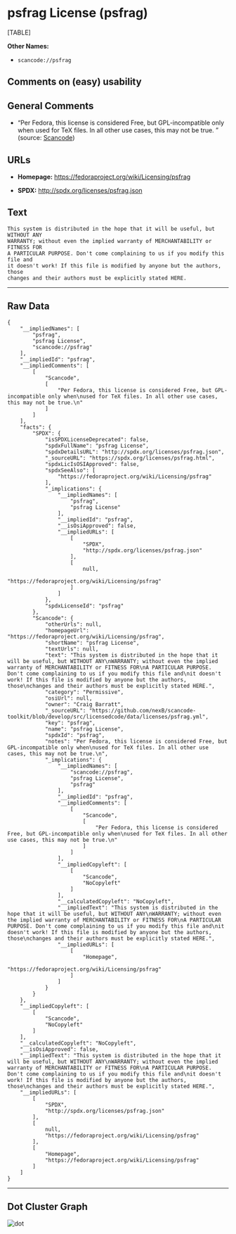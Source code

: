 psfrag License (psfrag)
=======================

[TABLE]

**Other Names:**

-   `scancode://psfrag`

Comments on (easy) usability
----------------------------

General Comments
----------------

-   “Per Fedora, this license is considered Free, but GPL-incompatible
    only when used for TeX files. In all other use cases, this may not
    be true. ” (source:
    [Scancode](https://github.com/nexB/scancode-toolkit/blob/develop/src/licensedcode/data/licenses/psfrag.yml "Scancode"))

URLs
----

-   **Homepage:** https://fedoraproject.org/wiki/Licensing/psfrag

-   **SPDX:** http://spdx.org/licenses/psfrag.json

Text
----

    This system is distributed in the hope that it will be useful, but WITHOUT ANY
    WARRANTY; without even the implied warranty of MERCHANTABILITY or FITNESS FOR
    A PARTICULAR PURPOSE. Don't come complaining to us if you modify this file and
    it doesn't work! If this file is modified by anyone but the authors, those
    changes and their authors must be explicitly stated HERE.

------------------------------------------------------------------------

Raw Data
--------

    {
        "__impliedNames": [
            "psfrag",
            "psfrag License",
            "scancode://psfrag"
        ],
        "__impliedId": "psfrag",
        "__impliedComments": [
            [
                "Scancode",
                [
                    "Per Fedora, this license is considered Free, but GPL-incompatible only when\nused for TeX files. In all other use cases, this may not be true.\n"
                ]
            ]
        ],
        "facts": {
            "SPDX": {
                "isSPDXLicenseDeprecated": false,
                "spdxFullName": "psfrag License",
                "spdxDetailsURL": "http://spdx.org/licenses/psfrag.json",
                "_sourceURL": "https://spdx.org/licenses/psfrag.html",
                "spdxLicIsOSIApproved": false,
                "spdxSeeAlso": [
                    "https://fedoraproject.org/wiki/Licensing/psfrag"
                ],
                "_implications": {
                    "__impliedNames": [
                        "psfrag",
                        "psfrag License"
                    ],
                    "__impliedId": "psfrag",
                    "__isOsiApproved": false,
                    "__impliedURLs": [
                        [
                            "SPDX",
                            "http://spdx.org/licenses/psfrag.json"
                        ],
                        [
                            null,
                            "https://fedoraproject.org/wiki/Licensing/psfrag"
                        ]
                    ]
                },
                "spdxLicenseId": "psfrag"
            },
            "Scancode": {
                "otherUrls": null,
                "homepageUrl": "https://fedoraproject.org/wiki/Licensing/psfrag",
                "shortName": "psfrag License",
                "textUrls": null,
                "text": "This system is distributed in the hope that it will be useful, but WITHOUT ANY\nWARRANTY; without even the implied warranty of MERCHANTABILITY or FITNESS FOR\nA PARTICULAR PURPOSE. Don't come complaining to us if you modify this file and\nit doesn't work! If this file is modified by anyone but the authors, those\nchanges and their authors must be explicitly stated HERE.",
                "category": "Permissive",
                "osiUrl": null,
                "owner": "Craig Barratt",
                "_sourceURL": "https://github.com/nexB/scancode-toolkit/blob/develop/src/licensedcode/data/licenses/psfrag.yml",
                "key": "psfrag",
                "name": "psfrag License",
                "spdxId": "psfrag",
                "notes": "Per Fedora, this license is considered Free, but GPL-incompatible only when\nused for TeX files. In all other use cases, this may not be true.\n",
                "_implications": {
                    "__impliedNames": [
                        "scancode://psfrag",
                        "psfrag License",
                        "psfrag"
                    ],
                    "__impliedId": "psfrag",
                    "__impliedComments": [
                        [
                            "Scancode",
                            [
                                "Per Fedora, this license is considered Free, but GPL-incompatible only when\nused for TeX files. In all other use cases, this may not be true.\n"
                            ]
                        ]
                    ],
                    "__impliedCopyleft": [
                        [
                            "Scancode",
                            "NoCopyleft"
                        ]
                    ],
                    "__calculatedCopyleft": "NoCopyleft",
                    "__impliedText": "This system is distributed in the hope that it will be useful, but WITHOUT ANY\nWARRANTY; without even the implied warranty of MERCHANTABILITY or FITNESS FOR\nA PARTICULAR PURPOSE. Don't come complaining to us if you modify this file and\nit doesn't work! If this file is modified by anyone but the authors, those\nchanges and their authors must be explicitly stated HERE.",
                    "__impliedURLs": [
                        [
                            "Homepage",
                            "https://fedoraproject.org/wiki/Licensing/psfrag"
                        ]
                    ]
                }
            }
        },
        "__impliedCopyleft": [
            [
                "Scancode",
                "NoCopyleft"
            ]
        ],
        "__calculatedCopyleft": "NoCopyleft",
        "__isOsiApproved": false,
        "__impliedText": "This system is distributed in the hope that it will be useful, but WITHOUT ANY\nWARRANTY; without even the implied warranty of MERCHANTABILITY or FITNESS FOR\nA PARTICULAR PURPOSE. Don't come complaining to us if you modify this file and\nit doesn't work! If this file is modified by anyone but the authors, those\nchanges and their authors must be explicitly stated HERE.",
        "__impliedURLs": [
            [
                "SPDX",
                "http://spdx.org/licenses/psfrag.json"
            ],
            [
                null,
                "https://fedoraproject.org/wiki/Licensing/psfrag"
            ],
            [
                "Homepage",
                "https://fedoraproject.org/wiki/Licensing/psfrag"
            ]
        ]
    }

------------------------------------------------------------------------

Dot Cluster Graph
-----------------

![](../dot/psfrag.svg "dot")